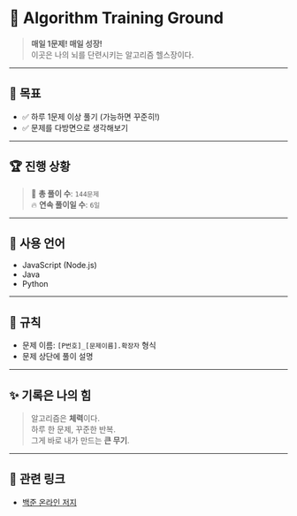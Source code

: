 # 🧠 Algorithm Training Ground

> **매일 1문제! 매일 성장!**  
> 이곳은 나의 뇌를 단련시키는 알고리즘 헬스장이다.

---

## 📌 목표

- ✅ 하루 1문제 이상 풀기 (가능하면 꾸준히!)
- ✅ 문제를 다방면으로 생각해보기

---

## 🏆 진행 상황

> 🧩 **총 풀이 수**: `144문제`  
> 🔥 **연속 풀이일 수**: `6일`

---

## 🧰 사용 언어

- JavaScript (Node.js)
- Java
- Python

---

## 📖 규칙

- 문제 이름: `[P번호]_[문제이름].확장자` 형식
- 문제 상단에 풀이 설명

---

## ✨ 기록은 나의 힘

> 알고리즘은 **체력**이다.  
> 하루 한 문제, 꾸준한 반복.  
> 그게 바로 내가 만드는 **큰 무기**.

---

## 📎 관련 링크

- [백준 온라인 저지](https://www.acmicpc.net/)

